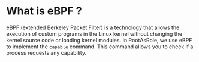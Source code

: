 # What is eBPF ?

eBPF (extended Berkeley Packet Filter) is a technology that allows the execution of custom programs in the Linux kernel without changing the kernel source code or loading kernel modules. In RootAsRole, we use eBPF to implement the `capable` command. This command allows you to check if a process requests any capability.